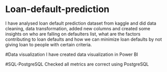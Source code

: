 # Loan-default-prediction
I have analysed loan default prediction dataset from kaggle and did data cleaning, data transformation, added new columns and created some insights on who are falling on defaulters list, what are the factors contributing to loan defaults and how we can minimize loan defaults by not giving loan to people with certain criteria.

#Data visualization
I have created data visualization in Power BI

#SQL-PostgreSQL
Checked all metrics are correct using PostgreSQL
